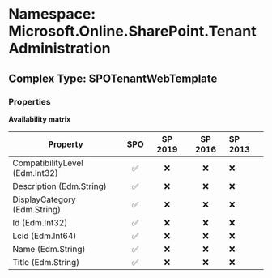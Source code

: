 # Namespace: Microsoft.Online.SharePoint.TenantAdministration

## Complex Type: SPOTenantWebTemplate

### Properties

**Availability matrix**

Property | SPO | SP 2019 | SP 2016 | SP 2013
----------|:---:|:-------:|:-------:|:-------
CompatibilityLevel (Edm.Int32) | ✅ | ❌ | ❌ | ❌
Description (Edm.String) | ✅ | ❌ | ❌ | ❌
DisplayCategory (Edm.String) | ✅ | ❌ | ❌ | ❌
Id (Edm.Int32) | ✅ | ❌ | ❌ | ❌
Lcid (Edm.Int64) | ✅ | ❌ | ❌ | ❌
Name (Edm.String) | ✅ | ❌ | ❌ | ❌
Title (Edm.String) | ✅ | ❌ | ❌ | ❌

